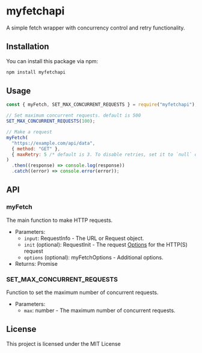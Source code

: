 # myfetchapi

A simple fetch wrapper with concurrency control and retry functionality.

## Installation

You can install this package via npm:

```bash
npm install myfetchapi
```

## Usage

```javascript
const { myFetch, SET_MAX_CONCURRENT_REQUESTS } = require("myfetchapi");

// Set maximum concurrent requests. default is 500
SET_MAX_CONCURRENT_REQUESTS(100);

// Make a request
myFetch(
  "https://example.com/api/data",
  { method: "GET" },
  { maxRetry: 5 /* default is 3. To disable retries, set it to `null` or `0` */ }
)
  .then((response) => console.log(response))
  .catch((error) => console.error(error));
```

## API

### myFetch

The main function to make HTTP requests.

- Parameters:
  - `input`: RequestInfo - The URL or Request object.
  - `init` (optional): RequestInit - The request [Options](https://www.npmjs.com/package/node-fetch#fetch-options) for the HTTP(S) request
  - `options` (optional): myFetchOptions - Additional options.
- Returns: Promise<Response>

### SET_MAX_CONCURRENT_REQUESTS

Function to set the maximum number of concurrent requests.

- Parameters:
  - `max`: number - The maximum number of concurrent requests.

## License

This project is licensed under the MIT License
